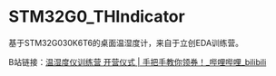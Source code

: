 # STM32G0_THIndicator
基于STM32G030K6T6的桌面温湿度计，来自于立创EDA训练营。

B站链接：[温湿度仪训练营 开营仪式 | 手把手教你领券！_哔哩哔哩_bilibili](https://www.bilibili.com/video/BV1k4421U7uh/?spm_id_from=333.788&vd_source=8566cec36593b0e28ee03f3c724b87d0)
